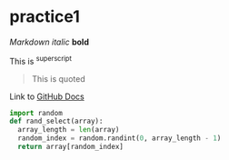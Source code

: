# practice1
*Markdown italic* **bold**

This is <sup>superscript</sup>

> This is quoted

Link to [GitHub Docs](https://docs.github.com/en/get-started/quickstart)


```py
import random
def rand_select(array):
  array_length = len(array)
  random_index = random.randint(0, array_length - 1) 
  return array[random_index]
```

